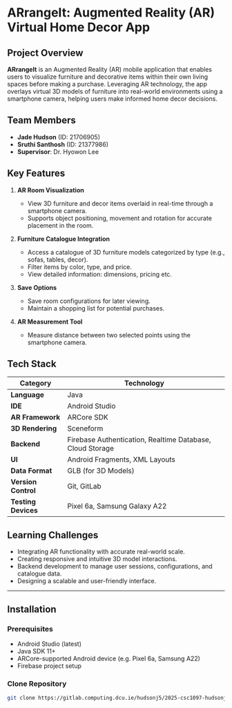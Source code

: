 # ARrangeIt: Augmented Reality (AR) Virtual Home Decor App

## Project Overview

**ARrangeIt** is an Augmented Reality (AR) mobile application that enables users to visualize furniture and decorative items within their own living spaces before making a purchase. Leveraging AR technology, the app overlays virtual 3D models of furniture into real-world environments using a smartphone camera, helping users make informed home decor decisions.

## Team Members

- **Jade Hudson** (ID: 21706905)  
- **Sruthi Santhosh** (ID: 21377986)  
- **Supervisor**: Dr. Hyowon Lee

## Key Features

1. **AR Room Visualization**
   - View 3D furniture and decor items overlaid in real-time through a smartphone camera.
   - Supports object positioning, movement and rotation for accurate placement in the room.

2. **Furniture Catalogue Integration**
   - Access a catalogue of 3D furniture models categorized by type (e.g., sofas, tables, decor).
   - Filter items by color, type, and price.
   - View detailed information: dimensions, pricing etc.

3. **Save Options**
   - Save room configurations for later viewing.
   - Maintain a shopping list for potential purchases.

4. **AR Measurement Tool**
   - Measure distance between two selected points using the smartphone camera.

## Tech Stack

| Category           | Technology                        |
|--------------------|------------------------------------|
| **Language**       | Java                              |
| **IDE**            | Android Studio                    |
| **AR Framework**   | ARCore SDK                        |
| **3D Rendering**   | Sceneform                         |
| **Backend**        | Firebase Authentication, Realtime Database, Cloud Storage |
| **UI**             | Android Fragments, XML Layouts    |
| **Data Format**    | GLB (for 3D Models)               |
| **Version Control**| Git, GitLab                       |
| **Testing Devices**| Pixel 6a, Samsung Galaxy A22   

## Learning Challenges

- Integrating AR functionality with accurate real-world scale.
- Creating responsive and intuitive 3D model interactions.
- Backend development to manage user sessions, configurations, and catalogue data.
- Designing a scalable and user-friendly interface.

---

## Installation

### Prerequisites

- Android Studio (latest)
- Java SDK 11+
- ARCore-supported Android device (e.g. Pixel 6a, Samsung A22)
- Firebase project setup

### Clone Repository

```bash
git clone https://gitlab.computing.dcu.ie/hudsonj5/2025-csc1097-hudsonj-5-santhos-2.git
